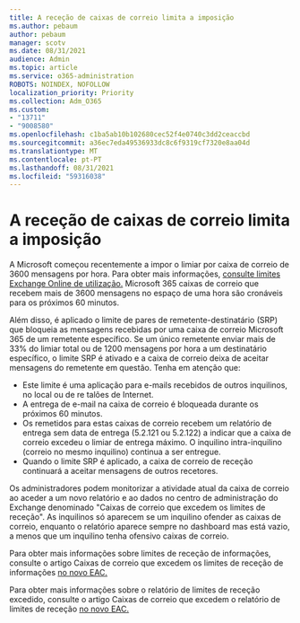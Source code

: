 ```yaml
---
title: A receção de caixas de correio limita a imposição
ms.author: pebaum
author: pebaum
manager: scotv
ms.date: 08/31/2021
audience: Admin
ms.topic: article
ms.service: o365-administration
ROBOTS: NOINDEX, NOFOLLOW
localization_priority: Priority
ms.collection: Adm_O365
ms.custom:
- "13711"
- "9008580"
ms.openlocfilehash: c1ba5ab10b102680cec52f4e0740c3dd2ceaccbd
ms.sourcegitcommit: a36ec7eda49536933dc8c6f9319cf7320e8aa04d
ms.translationtype: MT
ms.contentlocale: pt-PT
ms.lasthandoff: 08/31/2021
ms.locfileid: "59316038"
---
```

# <a name="mailbox-receiving-limit-enforcement"></a>A receção de caixas de correio limita a imposição

A Microsoft começou recentemente a impor o limiar por caixa de correio de 3600 mensagens por hora. Para obter mais informações, [consulte limites Exchange Online de utilização.](https://docs.microsoft.com/office365/servicedescriptions/exchange-online-service-description/exchange-online-limits#receiving-limits) Microsoft 365 caixas de correio que recebem mais de 3600 mensagens no espaço de uma hora são cronáveis para os próximos 60 minutos. 

Além disso, é aplicado o limite de pares de remetente-destinatário (SRP) que bloqueia as mensagens recebidas por uma caixa de correio Microsoft 365 de um remetente específico. Se um único remetente enviar mais de 33% do limiar total ou de 1200 mensagens por hora a um destinatário específico, o limite SRP é ativado e a caixa de correio deixa de aceitar mensagens do remetente em questão. Tenha em atenção que:

- Este limite é uma aplicação para e-mails recebidos de outros inquilinos, no local ou de re talões de Internet.
- A entrega de e-mail na caixa de correio é bloqueada durante os próximos 60 minutos. 
- Os remetidos para estas caixas de correio recebem um relatório de entrega sem data de entrega (5.2.121 ou 5.2.122) a indicar que a caixa de correio excedeu o limiar de entrega máximo. O inquilino intra-inquilino (correio no mesmo inquilino) continua a ser entregue.
- Quando o limite SRP é aplicado, a caixa de correio de receção continuará a aceitar mensagens de outros recetores.

Os administradores podem monitorizar a atividade atual da caixa de correio ao aceder a um novo relatório e ao dados no centro de administração do Exchange denominado "Caixas de correio que excedem os limites de receção". As inquilinos só aparecem se um inquilino ofender as caixas de correio, enquanto o relatório aparece sempre no dashboard mas está vazio, a menos que um inquilino tenha ofensivo caixas de correio.

Para obter mais informações sobre limites de receção de informações, consulte o artigo Caixas de correio que excedem os limites de receção de informações [no novo EAC.](https://docs.microsoft.com/exchange/monitoring/mail-flow-insights/mailboxes-exceeding-receiving-limits-insights)

Para obter mais informações sobre o relatório de limites de receção excedido, consulte o artigo Caixas de correio que excedem o relatório de limites de receção [no novo EAC.](https://docs.microsoft.com/exchange/monitoring/mail-flow-reports/mailboxes-exceeding-receiving-limits-report)